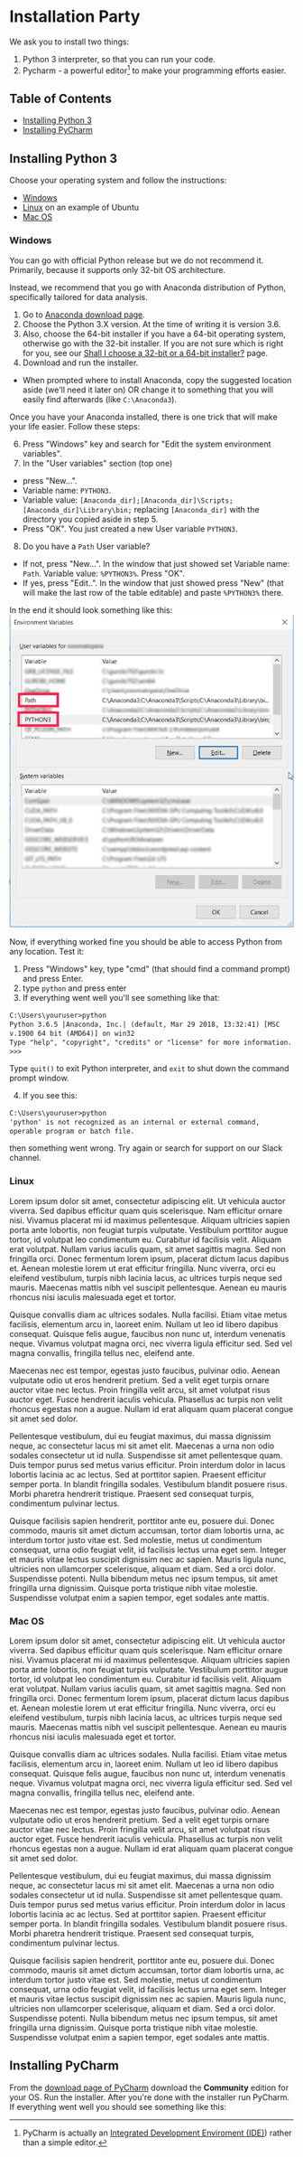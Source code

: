 # Installation Party

We ask you to install two things:
1. Python 3 interpreter, so that you can run your code.
2. Pycharm - a powerful editor[^1] to make your programming efforts easier.

## Table of Contents
* [Installing Python 3](#installing-python-3)
* [Installing PyCharm](#installing-pycharm)

## Installing Python 3
Choose your operating system and follow the instructions:
* [Windows](#windows)
* [Linux](#linux) on an example of Ubuntu
* [Mac OS](#mac-os)

### Windows 

You can go with official Python release but we do not recommend it. Primarily, because it supports only 32-bit OS architecture. 

Instead, we recommend that you go with Anaconda distribution of Python, specifically tailored for data analysis. 
1. Go to [Anaconda download page](https://www.anaconda.com/download/).
1. Choose the Python 3.X version. At the time of writing it is version 3.6.
1. Also, choose the 64-bit installer if you have a 64-bit operating system, otherwise go with the 32-bit installer. If you are not sure which is right for you, see our [Shall I choose a 32-bit or a 64-bit installer?](os_architecture.md) page.
1. Download and run the installer. 
  * When prompted where to install Anaconda, copy the suggested location aside (we'll need it later on) OR change it to something that you will easily find afterwards (like `C:\Anaconda3`).

Once you have your Anaconda installed, there is one trick that will make your life easier. Follow these steps:

6. Press "Windows" key and search for "Edit the system environment variables".
1. In the "User variables" section (top one) 
  * press "New...". 
  * Variable name: `PYTHON3`. 
  * Variable value: `[Anaconda_dir];[Anaconda_dir]\Scripts;[Anaconda_dir]\Library\bin;` replacing `[Anaconda_dir]` with the directory you copied aside in step 5. 
  * Press "OK". You just created a new User variable `PYTHON3`. 
8. Do you have a `Path` User variable?
  * If not, press "New...". In the window that just showed set Variable name: `Path`. Variable value: `%PYTHON3%`. Press "OK". 
  * If yes, press "Edit..". In the window that just showed press "New" (that will make the last row of the table editable) and paste `%PYTHON3%` there. 
  
In the end it should look something like this:
![Python Environment Variable](images/environment_variables.png "Python environment variables")
  
Now, if everything worked fine you should be able to access Python from any location. Test it:
1. Press "Windows" key, type "cmd" (that should find a command prompt) and press Enter. 
2. type `python` and press enter
3. If everything went well you'll see something like that:
```
C:\Users\youruser>python
Python 3.6.5 |Anaconda, Inc.| (default, Mar 29 2018, 13:32:41) [MSC v.1900 64 bit (AMD64)] on win32
Type "help", "copyright", "credits" or "license" for more information.
>>>
```
Type `quit()` to exit Python interpreter, and `exit` to shut down the command prompt window.

4. If you see this:
```
C:\Users\youruser>python
'python' is not recognized as an internal or external command,
operable program or batch file.
```
then something went wrong. Try again or search for support on our Slack channel.

### Linux

Lorem ipsum dolor sit amet, consectetur adipiscing elit. Ut vehicula auctor viverra. Sed dapibus efficitur quam quis scelerisque. Nam efficitur ornare nisi. Vivamus placerat mi id maximus pellentesque. Aliquam ultricies sapien porta ante lobortis, non feugiat turpis vulputate. Vestibulum porttitor augue tortor, id volutpat leo condimentum eu. Curabitur id facilisis velit. Aliquam erat volutpat. Nullam varius iaculis quam, sit amet sagittis magna. Sed non fringilla orci. Donec fermentum lorem ipsum, placerat dictum lacus dapibus et. Aenean molestie lorem ut erat efficitur fringilla. Nunc viverra, orci eu eleifend vestibulum, turpis nibh lacinia lacus, ac ultrices turpis neque sed mauris. Maecenas mattis nibh vel suscipit pellentesque. Aenean eu mauris rhoncus nisi iaculis malesuada eget et tortor.

Quisque convallis diam ac ultrices sodales. Nulla facilisi. Etiam vitae metus facilisis, elementum arcu in, laoreet enim. Nullam ut leo id libero dapibus consequat. Quisque felis augue, faucibus non nunc ut, interdum venenatis neque. Vivamus volutpat magna orci, nec viverra ligula efficitur sed. Sed vel magna convallis, fringilla tellus nec, eleifend ante.

Maecenas nec est tempor, egestas justo faucibus, pulvinar odio. Aenean vulputate odio ut eros hendrerit pretium. Sed a velit eget turpis ornare auctor vitae nec lectus. Proin fringilla velit arcu, sit amet volutpat risus auctor eget. Fusce hendrerit iaculis vehicula. Phasellus ac turpis non velit rhoncus egestas non a augue. Nullam id erat aliquam quam placerat congue sit amet sed dolor.

Pellentesque vestibulum, dui eu feugiat maximus, dui massa dignissim neque, ac consectetur lacus mi sit amet elit. Maecenas a urna non odio sodales consectetur ut id nulla. Suspendisse sit amet pellentesque quam. Duis tempor purus sed metus varius efficitur. Proin interdum dolor in lacus lobortis lacinia ac ac lectus. Sed at porttitor sapien. Praesent efficitur semper porta. In blandit fringilla sodales. Vestibulum blandit posuere risus. Morbi pharetra hendrerit tristique. Praesent sed consequat turpis, condimentum pulvinar lectus.

Quisque facilisis sapien hendrerit, porttitor ante eu, posuere dui. Donec commodo, mauris sit amet dictum accumsan, tortor diam lobortis urna, ac interdum tortor justo vitae est. Sed molestie, metus ut condimentum consequat, urna odio feugiat velit, id facilisis lectus urna eget sem. Integer et mauris vitae lectus suscipit dignissim nec ac sapien. Mauris ligula nunc, ultricies non ullamcorper scelerisque, aliquam et diam. Sed a orci dolor. Suspendisse potenti. Nulla bibendum metus nec ipsum tempus, sit amet fringilla urna dignissim. Quisque porta tristique nibh vitae molestie. Suspendisse volutpat enim a sapien tempor, eget sodales ante mattis.

### Mac OS

Lorem ipsum dolor sit amet, consectetur adipiscing elit. Ut vehicula auctor viverra. Sed dapibus efficitur quam quis scelerisque. Nam efficitur ornare nisi. Vivamus placerat mi id maximus pellentesque. Aliquam ultricies sapien porta ante lobortis, non feugiat turpis vulputate. Vestibulum porttitor augue tortor, id volutpat leo condimentum eu. Curabitur id facilisis velit. Aliquam erat volutpat. Nullam varius iaculis quam, sit amet sagittis magna. Sed non fringilla orci. Donec fermentum lorem ipsum, placerat dictum lacus dapibus et. Aenean molestie lorem ut erat efficitur fringilla. Nunc viverra, orci eu eleifend vestibulum, turpis nibh lacinia lacus, ac ultrices turpis neque sed mauris. Maecenas mattis nibh vel suscipit pellentesque. Aenean eu mauris rhoncus nisi iaculis malesuada eget et tortor.

Quisque convallis diam ac ultrices sodales. Nulla facilisi. Etiam vitae metus facilisis, elementum arcu in, laoreet enim. Nullam ut leo id libero dapibus consequat. Quisque felis augue, faucibus non nunc ut, interdum venenatis neque. Vivamus volutpat magna orci, nec viverra ligula efficitur sed. Sed vel magna convallis, fringilla tellus nec, eleifend ante.

Maecenas nec est tempor, egestas justo faucibus, pulvinar odio. Aenean vulputate odio ut eros hendrerit pretium. Sed a velit eget turpis ornare auctor vitae nec lectus. Proin fringilla velit arcu, sit amet volutpat risus auctor eget. Fusce hendrerit iaculis vehicula. Phasellus ac turpis non velit rhoncus egestas non a augue. Nullam id erat aliquam quam placerat congue sit amet sed dolor.

Pellentesque vestibulum, dui eu feugiat maximus, dui massa dignissim neque, ac consectetur lacus mi sit amet elit. Maecenas a urna non odio sodales consectetur ut id nulla. Suspendisse sit amet pellentesque quam. Duis tempor purus sed metus varius efficitur. Proin interdum dolor in lacus lobortis lacinia ac ac lectus. Sed at porttitor sapien. Praesent efficitur semper porta. In blandit fringilla sodales. Vestibulum blandit posuere risus. Morbi pharetra hendrerit tristique. Praesent sed consequat turpis, condimentum pulvinar lectus.

Quisque facilisis sapien hendrerit, porttitor ante eu, posuere dui. Donec commodo, mauris sit amet dictum accumsan, tortor diam lobortis urna, ac interdum tortor justo vitae est. Sed molestie, metus ut condimentum consequat, urna odio feugiat velit, id facilisis lectus urna eget sem. Integer et mauris vitae lectus suscipit dignissim nec ac sapien. Mauris ligula nunc, ultricies non ullamcorper scelerisque, aliquam et diam. Sed a orci dolor. Suspendisse potenti. Nulla bibendum metus nec ipsum tempus, sit amet fringilla urna dignissim. Quisque porta tristique nibh vitae molestie. Suspendisse volutpat enim a sapien tempor, eget sodales ante mattis.

## Installing PyCharm

From the [download page of PyCharm](https://www.jetbrains.com/pycharm/download/) download the **Community** edition for your OS. Run the installer. After you're done with the installer run PyCharm. If everything went well you should see something like this:



[^1]: PyCharm is actually an [Integrated Development Enviroment (IDE)](https://en.wikipedia.org/wiki/Integrated_development_environment)) rather than a simple editor.

